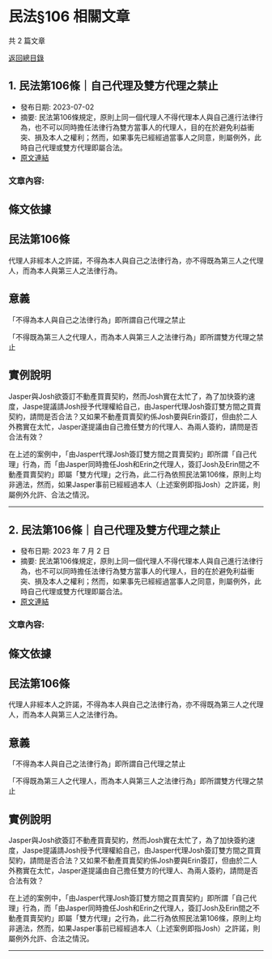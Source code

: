 # 民法§106 相關文章

共 2 篇文章

[返回總目錄](00_總目錄.md)

## 1. 民法第106條｜自己代理及雙方代理之禁止

- 發布日期: 2023-07-02
- 摘要: 民法第106條規定，原則上同一個代理人不得代理本人與自己進行法律行為，也不可以同時擔任法律行為雙方當事人的代理人，目的在於避免利益衝突、損及本人之權利；然而，如果事先已經經過當事人之同意，則屬例外，此時自己代理或雙方代理即屬合法。
- [原文連結](https://www.jasper-realestate.com/%e6%b0%91%e6%b3%95%e7%ac%ac_106_%e6%a2%9d_%e8%87%aa%e5%b7%b1%e4%bb%a3%e7%90%86%e5%8f%8a%e9%9b%99%e6%96%b9%e4%bb%a3%e7%90%86%e4%b9%8b%e7%a6%81%e6%ad%a2/)

### 文章內容:

## 條文依據

## 民法第106條

代理人非經本人之許諾，不得為本人與自己之法律行為，亦不得既為第三人之代理人，而為本人與第三人之法律行為。

## 意義

「不得為本人與自己之法律行為」即所謂自己代理之禁止

「不得既為第三人之代理人，而為本人與第三人之法律行為」即所謂雙方代理之禁止

## 實例說明

Jasper與Josh欲簽訂不動產買賣契約，然而Josh實在太忙了，為了加快簽約速度，Jaspe提議請Josh授予代理權給自己，由Jasper代理Josh簽訂雙方間之買賣契約，請問是否合法？又如果不動產買賣契約係Josh要與Erin簽訂，但由於二人外務實在太忙，Jasper遂提議由自己擔任雙方的代理人、為兩人簽約，請問是否合法有效？

在上述的案例中，「由Jasper代理Josh簽訂雙方間之買賣契約」即所謂「自己代理」行為，而「由Jasper同時擔任Josh和Erin之代理人，簽訂Josh及Erin間之不動產買賣契約」即屬「雙方代理」之行為，此二行為依照民法第106條，原則上均非適法，然而，如果Jasper事前已經經過本人（上述案例即指Josh）之許諾，則屬例外允許、合法之情況。

---

## 2. 民法第106條｜自己代理及雙方代理之禁止

- 發布日期: 2023 年 7 月 2 日
- 摘要: 民法第106條規定，原則上同一個代理人不得代理本人與自己進行法律行為，也不可以同時擔任法律行為雙方當事人的代理人，目的在於避免利益衝突、損及本人之權利；然而，如果事先已經經過當事人之同意，則屬例外，此時自己代理或雙方代理即屬合法。
- [原文連結](https://www.jasper-realestate.com/%e6%b0%91%e6%b3%95%e7%ac%ac_106_%e6%a2%9d_%e8%87%aa%e5%b7%b1%e4%bb%a3%e7%90%86%e5%8f%8a%e9%9b%99%e6%96%b9%e4%bb%a3%e7%90%86%e4%b9%8b%e7%a6%81%e6%ad%a2/)

### 文章內容:

## 條文依據

## 民法第106條

代理人非經本人之許諾，不得為本人與自己之法律行為，亦不得既為第三人之代理人，而為本人與第三人之法律行為。

## 意義

「不得為本人與自己之法律行為」即所謂自己代理之禁止

「不得既為第三人之代理人，而為本人與第三人之法律行為」即所謂雙方代理之禁止

## 實例說明

Jasper與Josh欲簽訂不動產買賣契約，然而Josh實在太忙了，為了加快簽約速度，Jaspe提議請Josh授予代理權給自己，由Jasper代理Josh簽訂雙方間之買賣契約，請問是否合法？又如果不動產買賣契約係Josh要與Erin簽訂，但由於二人外務實在太忙，Jasper遂提議由自己擔任雙方的代理人、為兩人簽約，請問是否合法有效？

在上述的案例中，「由Jasper代理Josh簽訂雙方間之買賣契約」即所謂「自己代理」行為，而「由Jasper同時擔任Josh和Erin之代理人，簽訂Josh及Erin間之不動產買賣契約」即屬「雙方代理」之行為，此二行為依照民法第106條，原則上均非適法，然而，如果Jasper事前已經經過本人（上述案例即指Josh）之許諾，則屬例外允許、合法之情況。

---

